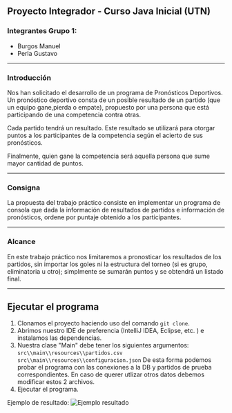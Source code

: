 ## Proyecto Integrador - Curso Java Inicial (UTN)

### Integrantes Grupo 1:

- Burgos Manuel
- Perla Gustavo

<hr>

### Introducción
Nos han solicitado el desarrollo de un programa de Pronósticos Deportivos.
Un pronóstico deportivo consta de un posible resultado de un partido (que un equipo gane,pierda o empate), propuesto por una persona que está participando de una competencia contra otras.

Cada partido tendrá un resultado. Este resultado se utilizará para otorgar puntos a los
participantes de la competencia según el acierto de sus pronósticos.

Finalmente, quien gane la competencia será aquella persona que sume mayor cantidad de puntos.

<hr>

### Consigna
La propuesta del trabajo práctico consiste en implementar un programa de consola que dada la información de resultados de partidos e información de pronósticos, ordene por puntaje obtenido a los participantes.

<hr>

### Alcance
En este trabajo práctico nos limitaremos a pronosticar los resultados de los partidos, sin
importar los goles ni la estructura del torneo (si es grupo, eliminatoria u otro); simplmente se sumarán puntos y se obtendrá un listado final.

<hr>

## Ejecutar el programa

1. Clonamos el proyecto haciendo uso del comando `git clone`.
2. Abrimos nuestro IDE de preferencia (IntelliJ IDEA, Eclipse, etc. ) e instalamos las dependencias.
3. Nuestra clase "Main" debe tener los siguientes argumentos:
   `src\\main\\resources\\partidos.csv src\\main\\resources\\configuracion.json`
   De esta forma podemos probar el programa con las conexiones a la DB y partidos de prueba correspondientes. En caso de querer utlizar otros datos debemos modificar estos 2 archivos.
4. Ejecutar el programa.

Ejemplo de resultado:
![Ejemplo resultado](https://i.imgur.com/Jcw7T8n.jpg)
